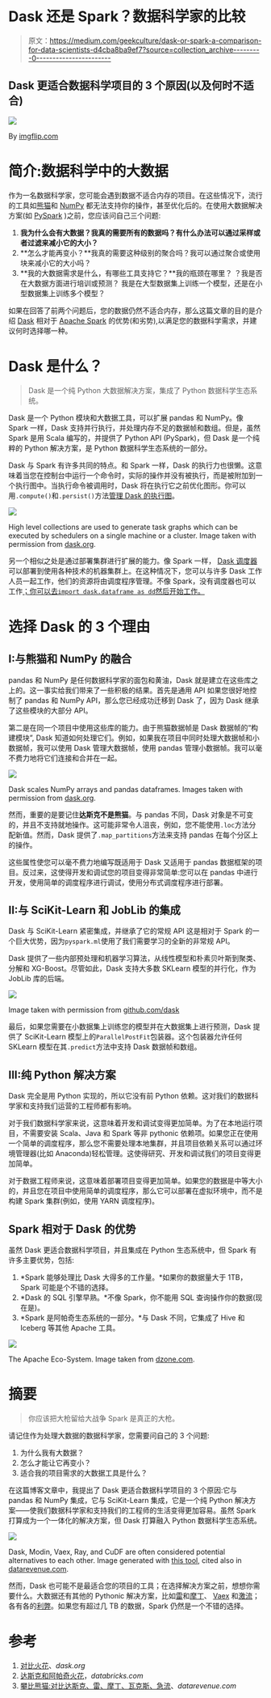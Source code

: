 # Dask 还是 Spark？数据科学家的比较

> 原文：<https://medium.com/geekculture/dask-or-spark-a-comparison-for-data-scientists-d4cba8ba9ef7?source=collection_archive---------0----------------------->

## Dask 更适合数据科学项目的 3 个原因(以及何时不适合)

![](img/ec25ec9349f9994c1d50ff63940f5f9e.png)

By [imgflip.com](https://imgflip.com/memegenerator)

# 简介:数据科学中的大数据

作为一名数据科学家，您可能会遇到数据不适合内存的项目。在这些情况下，流行的工具如[熊猫](https://pandas.pydata.org/)和 [NumPy](https://numpy.org/) 都无法支持你的操作，甚至优化后的。在使用大数据解决方案(如 [PySpark](https://spark.apache.org/docs/latest/api/python/) )之前，您应该问自己三个问题:

1.  **我为什么会有大数据？我真的需要所有的数据吗？有什么办法可以通过采样或者过滤来减小它的大小？**
2.  **怎么才能再变小？**我真的需要这种级别的聚合吗？我可以通过聚合或使用块来减小它的大小吗？
3.  **我的大数据需求是什么，有哪些工具支持它？**我的瓶颈在哪里？
    ？我是否在大数据方面进行培训或预测？
    我是在大型数据集上训练一个模型，还是在小型数据集上训练多个模型？

如果在回答了前两个问题后，您的数据仍然不适合内存，那么这篇文章的目的是介绍 [Dask](https://dask.org/) 相对于 [Apache Spark](https://spark.apache.org/docs/latest/api/python/) 的优势(和劣势),以满足您的数据科学需求，并建议何时选择哪一种。

# Dask 是什么？

> Dask 是一个纯 Python 大数据解决方案，集成了 Python 数据科学生态系统。

Dask 是一个 Python 模块和大数据工具，可以扩展 pandas 和 NumPy。像 Spark 一样，Dask 支持并行执行，并处理内存不足的数据帧和数组。但是，虽然 Spark 是用 Scala 编写的，并提供了 Python API (PySpark)，但 Dask 是一个纯粹的 Python 解决方案，是 Python 数据科学生态系统的一部分。

Dask 与 Spark 有许多共同的特点。和 Spark 一样，Dask 的执行力也很懒。这意味着当您在控制台中运行一个命令时，实际的操作并没有被执行，而是被附加到一个执行图中。当执行命令被调用时，Dask 将在执行它之前优化图形。你可以用`.compute()`和`.persist()`方法[管理 Dask 的执行图](http://distributed.dask.org/en/stable/manage-computation.html)。

![](img/f22c2d846db1ed2c8d154705b1edb518.png)

High level collections are used to generate task graphs which can be executed by schedulers on a single machine or a cluster. Image taken with permission from [dask.org](https://docs.dask.org/en/latest/).

另一个相似之处是通过部署集群进行扩展的能力。像 Spark 一样， [Dask 调度器](https://docs.dask.org/en/stable/scheduler-overview.html)可以部署到使用各种技术的机器集群上。在这种情况下，您可以与许多 Dask 工作人员一起工作，他们的资源将由调度程序管理。不像 Spark，没有调度器也可以工作[；你可以去`import dask.dataframe as dd`然后开始工作。](https://docs.dask.org/en/stable/deploying.html)

# 选择 Dask 的 3 个理由

## I:与熊猫和 NumPy 的融合

pandas 和 NumPy 是任何数据科学家的面包和黄油，Dask 就是建立在这些库之上的。这一事实给我们带来了一些积极的结果。首先是通用 API 如果您很好地控制了 pandas 和 NumPy API，那么您已经成功迁移到 Dask 了，因为 Dask 继承了这些模块的大部分 API。

第二是在同一个项目中使用这些库的能力。由于熊猫数据帧是 Dask 数据帧的“构建模块”, Dask 知道如何处理它们。例如，如果我在项目中同时处理大数据帧和小数据帧，我可以使用 Dask 管理大数据帧，使用 pandas 管理小数据帧。我可以毫不费力地将它们连接和合并在一起。

![](img/a4048d72e24cb8cdd758a319680a59d1.png)

Dask scales NumPy arrays and pandas dataframes. Images taken with permission from [dask.org](https://dask.org/).

然而，重要的是要记住**达斯克不是熊猫**。与 pandas 不同，Dask 对象是不可变的，并且不支持就地操作。这可能非常令人沮丧，例如，您不能使用`.loc`方法分配新值。然而，Dask 提供了`.map_partitions`方法来支持 pandas 在每个分区上的操作。

这些属性使您可以毫不费力地编写既适用于 Dask 又适用于 pandas 数据框架的项目。反过来，这使得开发和调试您的项目变得非常简单:您可以在 pandas 中进行开发，使用简单的调度程序进行调试，使用分布式调度程序进行部署。

## II:与 SciKit-Learn 和 JobLib 的集成

Dask 与 SciKit-Learn 紧密集成，并继承了它的常规 API 这是相对于 Spark 的一个巨大优势，因为`pyspark.ml`使用了我们需要学习的全新的非常规 API。

Dask 提供了一些内部预处理和机器学习算法，从线性模型和朴素贝叶斯到聚类、分解和 XG-Boost。尽管如此，Dask 支持大多数 SKLearn 模型的并行化，作为 JobLib 库的后端。

![](img/260ec891d3fa63046c3c2d5ce77e6925.png)

Image taken with permission from [github.com/dask](https://github.com/dask/dask/issues/4471)

最后，如果您需要在小数据集上训练您的模型并在大数据集上进行预测，Dask 提供了 SciKit-Learn 模型上的`ParallelPostFit`包装器。这个包装器允许任何 SKLearn 模型在其`.predict`方法中支持 Dask 数据帧和数组。

## III:纯 Python 解决方案

Dask 完全是用 Python 实现的，所以它没有前 Python 依赖。这对我们的数据科学家和支持我们运营的工程师都有影响。

对于我们数据科学家来说，这意味着开发和调试变得更加简单。为了在本地运行项目，不需要安装 Scala、Java 和 Spark 等非 pythonic 依赖项。如果您正在使用一个简单的调度程序，那么您不需要处理本地集群，并且项目依赖关系可以通过环境管理器(比如 Anaconda)轻松管理。这使得研究、开发和调试我们的项目变得更加简单。

对于数据工程师来说，这意味着部署项目变得更加简单。如果您的数据是中等大小的，并且您在项目中使用简单的调度程序，那么它可以部署在虚拟环境中，而不是构建 Spark 集群(例如，使用 YARN 调度程序)。

## Spark 相对于 Dask 的优势

虽然 Dask 更适合数据科学项目，并且集成在 Python 生态系统中，但 Spark 有许多主要优势，包括:

1.  *Spark 能够处理比 Dask 大得多的工作量。*如果你的数据量大于 1TB，Spark 可能是个不错的选择。
2.  *Dask 的 SQL 引擎早熟。*不像 Spark，你不能用 SQL 查询操作你的数据(现在是)。
3.  *Spark 是阿帕奇生态系统的一部分。*与 Dask 不同，它集成了 Hive 和 Iceberg 等其他 Apache 工具。

![](img/778ec1a8996d65138d785fb1289c826d.png)

The Apache Eco-System. Image taken from [dzone.com](https://dzone.com/articles/example-of-etl-application-using-apache-spark-and).

# 摘要

> 你应该把大枪留给大战争 Spark 是真正的大枪。

请记住作为处理大数据的数据科学家，您需要问自己的 3 个问题:

1.  为什么我有大数据？
2.  怎么才能让它再变小？
3.  适合我的项目需求的大数据工具是什么？

在这篇博客文章中，我提出了 Dask 更适合数据科学项目的 3 个原因:它与 pandas 和 NumPy 集成，它与 SciKit-Learn 集成，它是一个纯 Python 解决方案——使我们数据科学家和支持我们的工程师的生活变得更加容易。虽然 Spark 打算成为一个一体化的解决方案，但 Dask 打算融入 Python 数据科学生态系统。

![](img/871bbe9c50108d1c58ebfa398cd87d97.png)

Dask, Modin, Vaex, Ray, and CuDF are often considered potential alternatives to each other. Image generated with [this tool](https://anvaka.github.io/vs/?query=Dask), cited also in [datarevenue.com](https://www.datarevenue.com/en-blog/pandas-vs-dask-vs-vaex-vs-modin-vs-rapids-vs-ray).

然而，Dask 也可能不是最适合您的项目的工具；在选择解决方案之前，想想你需要什么。大数据还有其他的 Pythonic 解决方案，比如[雷](https://www.ray.io/)和[摩丁](https://modin.readthedocs.io/en/stable/)、 [Vaex](https://vaex.io/) 和[激流](https://rapids.ai/)；各有各的[利弊](https://www.datarevenue.com/en-blog/pandas-vs-dask-vs-vaex-vs-modin-vs-rapids-vs-ray)。如果您有超过几 TB 的数据，Spark 仍然是一个不错的选择。

# 参考

1.  [对比火花](https://docs.dask.org/en/stable/spark.html)、*dask.org*
2.  [达斯克和阿帕奇火花](https://databricks.com/session/dask-and-apache-spark)，*databricks.com*
3.  [攀比熊猫:对比达斯克、雷、摩丁、瓦克斯、急流](https://www.datarevenue.com/en-blog/pandas-vs-dask-vs-vaex-vs-modin-vs-rapids-vs-ray)、*datarevenue.com*